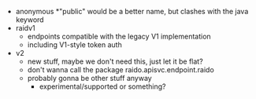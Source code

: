 
* anonymous
  *"public" would be a better name, but clashes with the java keyword
* raidv1
  * endpoints compatible with the legacy V1 implementation
  * including V1-style token auth 
* v2
  * new stuff, maybe we don't need this, just let it be flat?
  * don't wanna call the package raido.apisvc.endpoint.raido
  * probably gonna be other stuff anyway
    * experimental/supported or something?